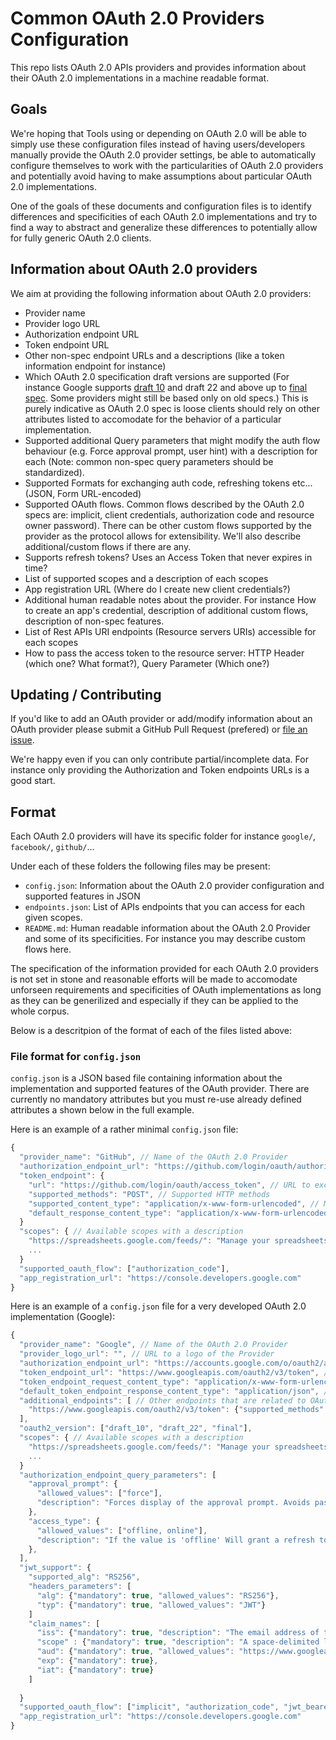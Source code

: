 # Common OAuth 2.0 Providers Configuration

This repo lists OAuth 2.0 APIs providers and provides information about their OAuth 2.0 implementations in a machine readable format.


## Goals

We're hoping that Tools using or depending on OAuth 2.0 will be able to simply use these configuration files instead of having users/developers manually provide the OAuth 2.0 provider settings, be able to automatically configure themselves to work with the particularities of OAuth 2.0 providers and potentially avoid having to make assumptions about particular OAuth 2.0 implementations.

One of the goals of these documents and configuration files is to identify differences and specificities of each OAuth 2.0 implementations and try to find a way to abstract and generalize these differences to potentially allow for fully generic OAuth 2.0 clients.


## Information about OAuth 2.0 providers

We aim at providing the following information about OAuth 2.0 providers:
 - Provider name
 - Provider logo URL
 - Authorization endpoint URL
 - Token endpoint URL
 - Other non-spec endpoint URLs and a descriptions (like a token information endpoint for instance) 
 - Which OAuth 2.0 specification draft versions are supported (For instance Google supports [draft 10](https://tools.ietf.org/html/draft-ietf-oauth-v2-10) and draft 22 and above up to [final spec](https://tools.ietf.org/html/rfc6749). Some providers might still be based only on old specs.) This is purely indicative as OAuth 2.0 spec is loose clients should rely on other attributes listed to accomodate for the behavior of a particular implementation.
 - Supported additional Query parameters that might modify the auth flow behaviour (e.g. Force approval prompt, user hint) with a description for each (Note: common non-spec query parameters should be standardized).
 - Supported Formats for exchanging auth code, refreshing tokens etc... (JSON, Form URL-encoded)
 - Supported OAuth flows. Common flows described by the OAuth 2.0 specs are: implicit, client credentials, authorization code and resource owner password). There can be other custom flows supported by the provider as the protocol allows for extensibility. We'll also describe additional/custom flows if there are any.
 - Supports refresh tokens? Uses an Access Token that never expires in time?
 - List of supported scopes and a description of each scopes
 - App registration URL (Where do I create new client credentials?)
 - Additional human readable notes about the provider. For instance How to create an app's credential, description of additional custom flows, description of non-spec features.
 - List of Rest APIs URI endpoints (Resource servers URIs) accessible for each scopes
 - How to pass the access token to the resource server: HTTP Header (which one? What format?), Query Parameter (Which one?)


## Updating / Contributing

If you'd like to add an OAuth provider or add/modify information about an OAuth provider please submit a GitHub Pull Request (prefered) or [file an issue](https://github.com/nicolasgarnier/oauth-providers/issues).

We're happy even if you can only contribute partial/incomplete data. For instance only providing the Authorization and Token endpoints URLs is a good start.


## Format

Each OAuth 2.0 providers will have its specific folder for instance `google/`, `facebook/`, `github/`...

Under each of these folders the following files may be present:
 - `config.json`: Information about the OAuth 2.0 provider configuration and supported features in JSON
 - `endpoints.json`: List of APIs endpoints that you can access for each given scopes.
 - `README.md`: Human readable information about the OAuth 2.0 Provider and some of its specificities. For instance you may describe custom flows here.

The specification of the information provided for each OAuth 2.0 providers is not set in stone and reasonable efforts will be made to accomodate unforseen requirements and specificities of OAuth implementations as long as they can be generilized and especially if they can be applied to the whole corpus.

Below is a descritpion of the format of each of the files listed above:

### File format for `config.json`

`config.json` is a JSON based file containing information about the implementation and supported features of the OAuth provider. There are currently no mandatory attributes but you must re-use already defined attributes a shown below in the full example.

Here is an example of a rather minimal `config.json` file:

```javascript
{
  "provider_name": "GitHub", // Name of the OAuth 2.0 Provider
  "authorization_endpoint_url": "https://github.com/login/oauth/authorize", // URL of the Authroization endpoint
  "token_endpoint": {
    "url": "https://github.com/login/oauth/access_token", // URL to exchange the auth code 
    "supported_methods": "POST", // Supported HTTP methods
    "supported_content_type": "application/x-www-form-urlencoded", // MIME type of the data that can be passed in the body of requests to the token endpoint by default
    "default_response_content_type": "application/x-www-form-urlencoded", // MIME type of the data that is returned by the token endpoint. It may be possible to get the response in other formats using the `Accept` header. This only specifies the default MIME Type.
  }
  "scopes": { // Available scopes with a description
    "https://spreadsheets.google.com/feeds/": "Manage your spreadsheets."
    ...
  }
  "supported_oauth_flow": ["authorization_code"],
  "app_registration_url": "https://console.developers.google.com"
}
```

Here is an example of a `config.json` file for a very developed OAuth 2.0 implementation (Google):

```javascript
{
  "provider_name": "Google", // Name of the OAuth 2.0 Provider
  "provider_logo_url": "", // URL to a logo of the Provider
  "authorization_endpoint_url": "https://accounts.google.com/o/oauth2/auth", // URL of the Authroization endpoint
  "token_endpoint_url": "https://www.googleapis.com/oauth2/v3/token", // URL to exchange the auth code 
  "token_endpoint_request_content_type": "application/x-www-form-urlencoded", // MIME type of the data that can be passed in the body of requests to the token endpoint
  "default_token_endpoint_response_content_type": "application/json", // MIME type of the data that is returned by the token endpoint by default.
  "additional_endpoints": [ // Other endpoints that are related to OAuth
    "https://www.googleapis.com/oauth2/v3/token": {"supported_methods": "GET", "description": "Returns the information about the access token. You have to provide an Access Token as a query parameter"}
  ],
  "oauth2_version": ["draft_10", "draft_22", "final"],
  "scopes": { // Available scopes with a description
    "https://spreadsheets.google.com/feeds/": "Manage your spreadsheets."
    ...
  }
  "authorization_endpoint_query_parameters": [
    "approval_prompt": {
      "allowed_values": ["force"],
      "description": "Forces display of the approval prompt. Avoids pass-through if the user has already granted access."
    },
    "access_type": {
      "allowed_values": ["offline, online"],
      "description": "If the value is 'offline' Will grant a refresh token in the authorization code flow. 'online' will only grant you an access token in the authorization code flow."
    },
  ],
  "jwt_support": {
    "supported_alg": "RS256",
    "headers_parameters": [
      "alg": {"mandatory": true, "allowed_values": "RS256"},
      "typ": {"mandatory": true, "allowed_values": "JWT"}
    ]
    "claim_names": [
      "iss": {"mandatory": true, "description": "The email address of the service account."} // For registered/public claim names you may add a description.
      "scope" : {"mandatory": true, "description": "A space-delimited list of the permissions that the application requests."}, // For non-spec/private claim names you MUST add a description.
      "aud": {"mandatory": true, "allowed_values": "https://www.googleapis.com/oauth2/v3/token"},
      "exp": {"mandatory": true},
      "iat": {"mandatory": true}
    ]
    
  }
  "supported_oauth_flow": ["implicit", "authorization_code", "jwt_bearer_token", "ext_android", "ext_post_message", "ext_installed_apps", "ext_authorization_code_oob"],
  "app_registration_url": "https://console.developers.google.com"
}
```

